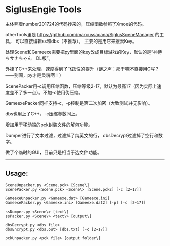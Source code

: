 # SiglusEngie Tools

主体照着number201724的代码抄来的，压缩函数参照了Xmoe的代码。

otherTools里是 https://github.com/marcussacana/SiglusSceneManager 的工具，
可以直接编辑ss和dbs（不推荐）。
主要的是用它来搜索Key。

处理Scene和Gameexe需要把py里面的key改成目标游戏的Key，默认的是“神待ちサナちゃん　DL版”。

外挂了C++来处理，速度得到了飞跃性的提升（谜之声：那干嘛不直接用C写？——别闹，py才是灵魂啊！）

ScenePacker用-c调用压缩函数，压缩等级2-17，默认为最高17（因为实际上速度差不了多一点）。不加-c使用伪压缩。

GameexePacker同样支持-c，-p控制是否二次加密（大致测试并无影响）。

dbs也用上了C++，-c压缩参数同上。

增加用于移动端的pck封装文件的解包功能。

Dumper进行了文本过滤，过滤掉了纯英文的行，
dbsDecrypt过滤掉了空行和数字。

做了个临时的GUI，目前只是相当于选文件功能。

***
## Usage:
```
SceneUnpacker.py <Scene.pck> [Scene\]
ScenePacker.py <Scene.pck> <Scene\> [Scene.pck2] [-c [2~17]]

GameexeUnpacker.py <Gameexe.dat> [Gameexe.ini]
GameexePacker.py <Gameexe.ini> [Gameexe.dat2] [-p] [-c [2~17]]

ssDumper.py <Scene\> [text\]
ssPacker.py <Scene\> <text\> [output\]

dbsDecrypt.py <dbs file>
dbsEncrypt.py <dbs.out> [dbs.txt] [-c [2~17]]

pckUnpacker.py <pck file> [output folder\]
```
